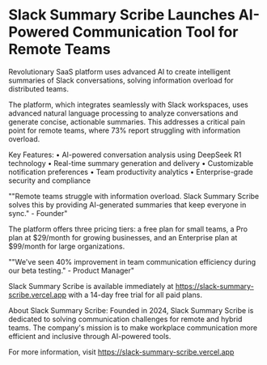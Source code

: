 # Slack Summary Scribe Launches AI-Powered Communication Tool for Remote Teams


Revolutionary SaaS platform uses advanced AI to create intelligent summaries of Slack conversations, solving information overload for distributed teams.

The platform, which integrates seamlessly with Slack workspaces, uses advanced natural language processing to analyze conversations and generate concise, actionable summaries. This addresses a critical pain point for remote teams, where 73% report struggling with information overload.

Key Features:
• AI-powered conversation analysis using DeepSeek R1 technology
• Real-time summary generation and delivery
• Customizable notification preferences
• Team productivity analytics
• Enterprise-grade security and compliance

""Remote teams struggle with information overload. Slack Summary Scribe solves this by providing AI-generated summaries that keep everyone in sync." - Founder"

The platform offers three pricing tiers: a free plan for small teams, a Pro plan at $29/month for growing businesses, and an Enterprise plan at $99/month for large organizations.

""We've seen 40% improvement in team communication efficiency during our beta testing." - Product Manager"

Slack Summary Scribe is available immediately at https://slack-summary-scribe.vercel.app with a 14-day free trial for all paid plans.

About Slack Summary Scribe:
Founded in 2024, Slack Summary Scribe is dedicated to solving communication challenges for remote and hybrid teams. The company's mission is to make workplace communication more efficient and inclusive through AI-powered tools.

For more information, visit https://slack-summary-scribe.vercel.app
      